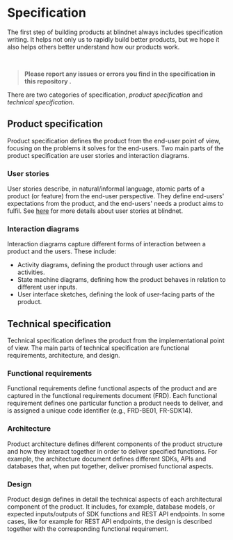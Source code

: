 # Specification

The first step of building products at blindnet always includes specification writing. It helps not only us to rapidly build better products, but we hope it also helps others better understand how our products work.

<br />

> **Please report any issues or errors you find in the specification in this repository .**

There are two categories of specification, _product specification_ and _technical specification_.

## Product specification

Product specification defines the product from the end-user point of view, focusing on the problems it solves for the end-users. Two main parts of the product specification are user stories and interaction diagrams.

### User stories

User stories describe, in natural/informal language, atomic parts of a product (or feature) from the end-user perspective. They define end-users' expectations from the product, and the end-users' needs a product aims to fulfil. See [here](./user-stories/) for more details about user stories at blindnet.

### Interaction diagrams

Interaction diagrams capture different forms of interaction between a product and the users. These include:
- Activity diagrams, defining the product through user actions and activities.
- State machine diagrams, defining how the product behaves in relation to different user inputs.
- User interface sketches, defining the look of user-facing parts of the product.

## Technical specification

Technical specification defines the product from the implementational point of view. The main parts of technical specification are functional requirements, architecture, and design.

### Functional requirements

Functional requirements define functional aspects of the product and are captured in the functional requirements document (FRD). Each functional requirement defines one particular function a product needs to deliver, and is assigned a unique code identifier (e.g., FRD-BE01, FR-SDK14). 

### Architecture

Product architecture defines different components of the product structure and how they interact together in order to deliver specified functions. For example, the architecture document defines different SDKs, APIs and databases that, when put together, deliver promised functional aspects. 

### Design

Product design defines in detail the technical aspects of each architectural component of the product. It includes, for example, database models, or expected inputs/outputs of SDK functions and REST API endpoints. In some cases, like for example for REST API endpoints, the design is described together with the corresponding functional requirement. 


